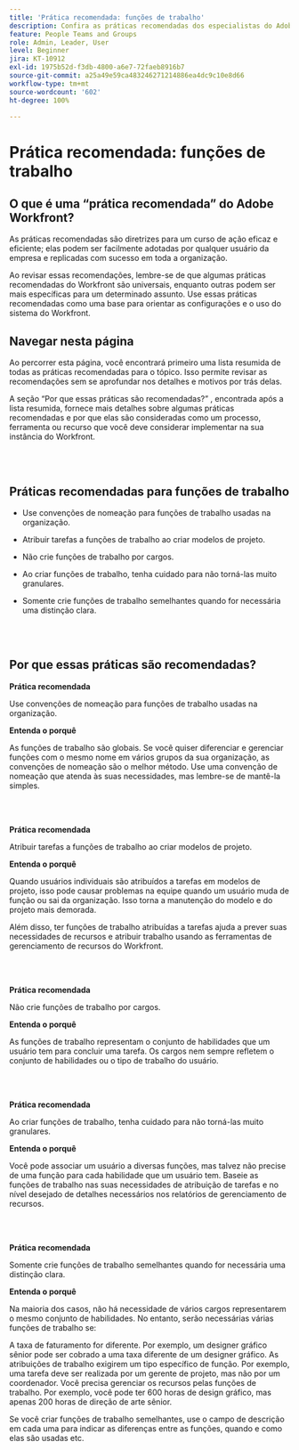 ```yaml
---
title: 'Prática recomendada: funções de trabalho'
description: Confira as práticas recomendadas dos especialistas do Adobe Workfront sobre a configuração, o gerenciamento e o uso das funções de trabalho do Workfront.
feature: People Teams and Groups
role: Admin, Leader, User
level: Beginner
jira: KT-10912
exl-id: 1975b52d-f3db-4800-a6e7-72faeb8916b7
source-git-commit: a25a49e59ca483246271214886ea4dc9c10e8d66
workflow-type: tm+mt
source-wordcount: '602'
ht-degree: 100%

---
```


# Prática recomendada: funções de trabalho

## O que é uma “prática recomendada” do Adobe Workfront?

As práticas recomendadas são diretrizes para um curso de ação eficaz e eficiente; elas podem ser facilmente adotadas por qualquer usuário da empresa e replicadas com sucesso em toda a organização.

Ao revisar essas recomendações, lembre-se de que algumas práticas recomendadas do Workfront são universais, enquanto outras podem ser mais específicas para um determinado assunto. Use essas práticas recomendadas como uma base para orientar as configurações e o uso do sistema do Workfront.

## Navegar nesta página

Ao percorrer esta página, você encontrará primeiro uma lista resumida de todas as práticas recomendadas para o tópico. Isso permite revisar as recomendações sem se aprofundar nos detalhes e motivos por trás delas.

A seção “Por que essas práticas são recomendadas?” , encontrada após a lista resumida, fornece mais detalhes sobre algumas práticas recomendadas e por que elas são consideradas como um processo, ferramenta ou recurso que você deve considerar implementar na sua instância do Workfront.

</br>
</br>

## Práticas recomendadas para funções de trabalho

* Use convenções de nomeação para funções de trabalho usadas na organização.

* Atribuir tarefas a funções de trabalho ao criar modelos de projeto.

* Não crie funções de trabalho por cargos.

* Ao criar funções de trabalho, tenha cuidado para não torná-las muito granulares.

* Somente crie funções de trabalho semelhantes quando for necessária uma distinção clara.

</br>
</br>

## Por que essas práticas são recomendadas?

**Prática recomendada**

Use convenções de nomeação para funções de trabalho usadas na organização.

**Entenda o porquê**

As funções de trabalho são globais. Se você quiser diferenciar e gerenciar funções com o mesmo nome em vários grupos da sua organização, as convenções de nomeação são o melhor método. Use uma convenção de nomeação que atenda às suas necessidades, mas lembre-se de mantê-la simples.

</br>
</br>

**Prática recomendada**

Atribuir tarefas a funções de trabalho ao criar modelos de projeto.

**Entenda o porquê**

Quando usuários individuais são atribuídos a tarefas em modelos de projeto, isso pode causar problemas na equipe quando um usuário muda de função ou sai da organização. Isso torna a manutenção do modelo e do projeto mais demorada.

Além disso, ter funções de trabalho atribuídas a tarefas ajuda a prever suas necessidades de recursos e atribuir trabalho usando as ferramentas de gerenciamento de recursos do Workfront.

</br>
</br>

**Prática recomendada**

Não crie funções de trabalho por cargos.

**Entenda o porquê**

As funções de trabalho representam o conjunto de habilidades que um usuário tem para concluir uma tarefa. Os cargos nem sempre refletem o conjunto de habilidades ou o tipo de trabalho do usuário.

</br>
</br>

**Prática recomendada**

Ao criar funções de trabalho, tenha cuidado para não torná-las muito granulares.

**Entenda o porquê**

Você pode associar um usuário a diversas funções, mas talvez não precise de uma função para cada habilidade que um usuário tem. Baseie as funções de trabalho nas suas necessidades de atribuição de tarefas e no nível desejado de detalhes necessários nos relatórios de gerenciamento de recursos.

</br>
</br>

**Prática recomendada**

Somente crie funções de trabalho semelhantes quando for necessária uma distinção clara.

**Entenda o porquê**

Na maioria dos casos, não há necessidade de vários cargos representarem o mesmo conjunto de habilidades. No entanto, serão necessárias várias funções de trabalho se:

A taxa de faturamento for diferente. Por exemplo, um designer gráfico sênior pode ser cobrado a uma taxa diferente de um designer gráfico.
As atribuições de trabalho exigirem um tipo específico de função. Por exemplo, uma tarefa deve ser realizada por um gerente de projeto, mas não por um coordenador.
Você precisa gerenciar os recursos pelas funções de trabalho. Por exemplo, você pode ter 600 horas de design gráfico, mas apenas 200 horas de direção de arte sênior.


Se você criar funções de trabalho semelhantes, use o campo de descrição em cada uma para indicar as diferenças entre as funções, quando e como elas são usadas etc.
